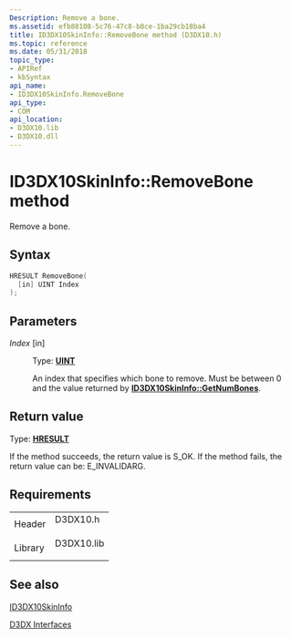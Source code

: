 ```yaml
---
Description: Remove a bone.
ms.assetid: efb88108-5c76-47c8-b8ce-1ba29cb18ba4
title: ID3DX10SkinInfo::RemoveBone method (D3DX10.h)
ms.topic: reference
ms.date: 05/31/2018
topic_type: 
- APIRef
- kbSyntax
api_name: 
- ID3DX10SkinInfo.RemoveBone
api_type: 
- COM
api_location: 
- D3DX10.lib
- D3DX10.dll
---
```


# ID3DX10SkinInfo::RemoveBone method

Remove a bone.

## Syntax


```C++
HRESULT RemoveBone(
  [in] UINT Index
);
```



## Parameters

<dl> <dt>

*Index* \[in\]
</dt> <dd>

Type: **[**UINT**](https://msdn.microsoft.com/library/Aa383751(v=VS.85).aspx)**

An index that specifies which bone to remove. Must be between 0 and the value returned by [**ID3DX10SkinInfo::GetNumBones**](id3dx10skininfo-getnumbones.md).

</dd> </dl>

## Return value

Type: **[**HRESULT**](https://msdn.microsoft.com/library/Bb401631(v=MSDN.10).aspx)**

If the method succeeds, the return value is S\_OK. If the method fails, the return value can be: E\_INVALIDARG.

## Requirements



|                    |                                                                                       |
|--------------------|---------------------------------------------------------------------------------------|
| Header<br/>  | <dl> <dt>D3DX10.h</dt> </dl>   |
| Library<br/> | <dl> <dt>D3DX10.lib</dt> </dl> |



## See also

<dl> <dt>

[ID3DX10SkinInfo](id3dx10skininfo.md)
</dt> <dt>

[D3DX Interfaces](d3d10-graphics-reference-d3dx10-interfaces.md)
</dt> </dl>

 

 




